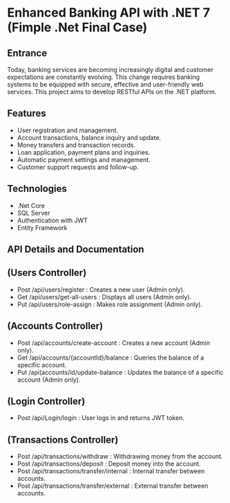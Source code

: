 # Enhanced Banking API with .NET 7 (Fimple .Net Final Case)

## Entrance
Today, banking services are becoming increasingly digital and customer expectations are constantly evolving. This change requires banking systems to be equipped with secure, effective and user-friendly web services. This project aims to develop RESTful APIs on the .NET platform.

## Features
- User registration and management.
- Account transactions, balance inquiry and update.
- Money transfers and transaction records.
- Loan application, payment plans and inquiries.
- Automatic payment settings and management.
- Customer support requests and follow-up.

## Technologies
- .Net Core
- SQL Server
- Authentication with JWT
- Entity Framework

## API Details and Documentation

## (Users Controller)
- Post  /api/users/register : Creates a new user (Admin only).
- Get   /api/users/get-all-users : Displays all users (Admin only).
- Put   /api/users/role-assign : Makes role assignment (Admin only).

## (Accounts Controller)
- Post  /api/accounts/create-account : Creates a new account (Admin only).
- Get   /api/accounts/{accountId}/balance : Queries the balance of a specific account.
- Put   /api(accounts/id/update-balance : Updates the balance of a specific account (Admin only).

## (Login Controller)
- Post   /api/Login/login : User logs in and returns JWT token.

## (Transactions Controller)
- Post   /api/transactions/withdraw : Withdrawing money from the account.
- Post   /api/transactions/deposit : Deposit money into the account.
- Post   /api/transactions/transfer/internal : Internal transfer between accounts.
- Post   /api/transactions/transfer/external : External transfer between accounts.
